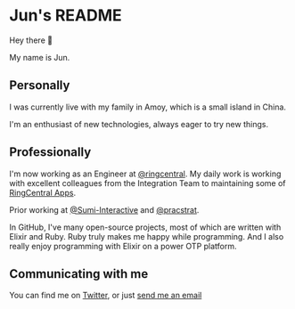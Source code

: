 # Jun's README

Hey there 👋

My name is Jun.

## Personally

I was currently live with my family in Amoy, which is a small island in China.

I'm an enthusiast of new technologies, always eager to try new things.

## Professionally

I'm now working as an Engineer at [@ringcentral](https://github.com/ringcentral). My daily work is working with excellent colleagues from the Integration Team to maintaining some of [RingCentral Apps](https://www.ringcentral.com/apps/).

Prior working at [@Sumi-Interactive](https://github.com/Sumi-Interactive) and [@pracstrat](https://github.com/pracstrat).

In GitHub, I've many open-source projects, most of which are written with Elixir and Ruby. Ruby truly makes me happy while programming. And I also really enjoy programming with Elixir on a power OTP platform.

## Communicating with me

You can find me on [Twitter](http://twitter.com/linjunpop), or
just [send me an email](mailto:linjunpop@gmail.com)
